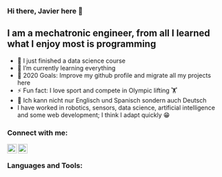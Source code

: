 ### Hi there, Javier here 👋

## I am a mechatronic engineer, from all I learned what I enjoy most is programming 

- 🧮 I just finished a data science course
- 🤖 I’m currently learning everything 
- 🥅 2020 Goals: Improve my github profile and migrate all my projects here
- ⚡ Fun fact: I love sport and compete in Olympic lifting 🏋️
- 🥨 Ich kann nicht nur Englisch und Spanisch sondern auch Deutsch 
- I have worked in robotics, sensors, data science, artificial intelligence and some web development; I think I adapt quickly 😁




### Connect with me:


[<img align="left" alt="javierm_p | LinkedIn" width="22px" src="https://cdn.jsdelivr.net/npm/simple-icons@v3/icons/linkedin.svg" />][linkedin]
[<img align="left" alt="ingjavierpinilla | Instagram" width="22px" src="https://cdn.jsdelivr.net/npm/simple-icons@v3/icons/instagram.svg" />][instagram]

<br />

### Languages and Tools:


[instagram]: https://www.instagram.com/javierm_p/
[linkedin]: https://www.linkedin.com/in/ingjavierpinilla/

